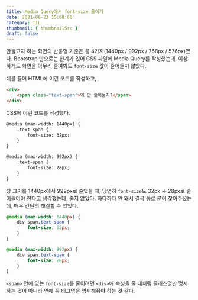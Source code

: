 ```yaml
---
title: Media Query에서 font-size 줄이기
date: 2021-08-23 15:08:60
category: TIL
thumbnail: { thumbnailSrc }
draft: false
---
```


만들고자 하는 화면의 반응형 기준은 총 4가지(1440px / 992px / 768px / 576px)였다. Bootstrap 만으로는 한계가 있어 CSS 파일에 Media Query를 작성했는데, 이상하게도 화면을 아무리 줄여봐도 `font-size` 값이 줄어들지 않았다.

예를 들어 HTML에 이런 코드를 작성하고,

```html
<div>
	<span class="text-span">왜 안 줄어들지?</span>
</div>
```

CSS에 이런 코드를 작성했다.

```html
@media (max-width: 1440px) {
	.text-span {
		font-size: 32px;
	}
}

@media (max-width: 992px) {
	.text-span {
		font-size: 28px;
	}
}
```

창 크기를 1440px에서 992px로 줄였을 때, 당연히 `font-size`도 32px → 28px로 줄어들어야 한다고 생각했는데, 줄지 않았다. 하다하다 안 돼서 결국 동료 분이 찾아주셨는데, 매우 간단히 해결할 수 있었다.

```css
@media (max-width: 1440px) {
	div span.text-span {
		font-size: 32px;
	}
}

@media (max-width: 992px) {
	div span.text-span {
		font-size: 28px;
	}
}
```

`<span>` 안에 있는 `font-size`를 줄이려면 `<div>`에 속성을 줄 때처럼 클래스명만 명시하는 것이 아니라 앞에 꼭 태그명을 명시해줘야 하는 것 같다.